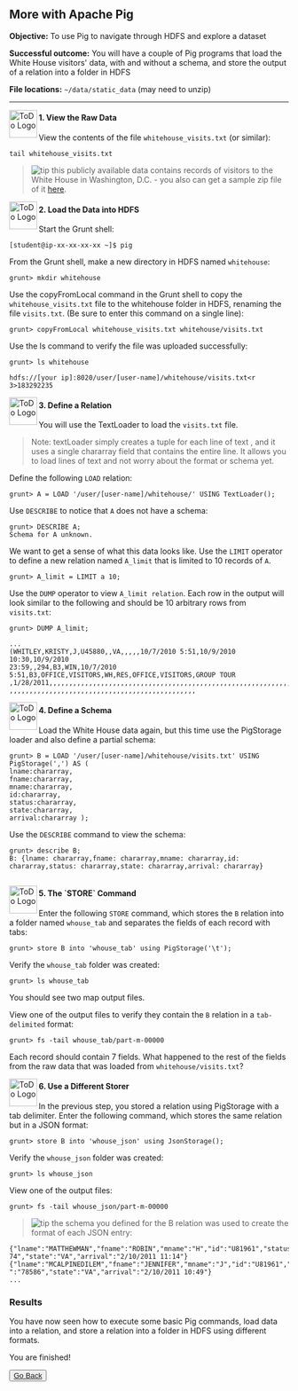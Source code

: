 ## More with Apache Pig

**Objective:** To use Pig to navigate through HDFS and explore a dataset

**Successful outcome:** You will have a couple of Pig programs that load the White House visitors' data, with and without a schema, and store the output of a relation into a folder in HDFS

**File locations:** `~/data/static_data` (may need to unzip)

----

<!--STEP-->

<img src="https://user-images.githubusercontent.com/558905/40613898-7a6c70d6-624e-11e8-9178-7bde851ac7bd.png" align="left" width="50" height="50" title="ToDo Logo"> 
<h4>1. View the Raw Data</h4>

View the contents of the file `whitehouse_visits.txt` (or similar):

```
tail whitehouse_visits.txt
```

> ![tip](https://user-images.githubusercontent.com/558905/40528496-37bfadac-5fbf-11e8-8b5a-8bea2634f284.png) this publicly available data contains records of visitors to the White House in Washington, D.C. - you also can get a sample zip file of it [here](https://obamawhitehouse.archives.gov/sites/default/files/disclosures/whitehouse-waves-2014_03.csv_.zip).


<!--STEP-->

<img src="https://user-images.githubusercontent.com/558905/40613898-7a6c70d6-624e-11e8-9178-7bde851ac7bd.png" align="left" width="50" height="50" title="ToDo Logo"> 
<h4>2. Load the Data into HDFS</h4>

Start the Grunt shell:

```
[student@ip-xx-xx-xx-xx ~]$ pig
```

From the Grunt shell, make a new directory in HDFS named `whitehouse`:

```
grunt> mkdir whitehouse
```

Use the copyFromLocal command in the Grunt shell to copy the `whitehouse_visits.txt` file to the whitehouse folder in HDFS, renaming the file `visits.txt`. (Be sure to enter this command on a single line):

```
grunt> copyFromLocal whitehouse_visits.txt whitehouse/visits.txt
```

Use the ls command to verify the file was uploaded successfully:
```
grunt> ls whitehouse 

hdfs://[your ip]:8020/user/[user-name]/whitehouse/visits.txt<r 3>183292235
```

<!--STEP-->

<img src="https://user-images.githubusercontent.com/558905/40613898-7a6c70d6-624e-11e8-9178-7bde851ac7bd.png" align="left" width="50" height="50" title="ToDo Logo"> 
<h4>3. Define a Relation</h4>

You will use the TextLoader to load the `visits.txt` file.

> Note: textLoader simply creates a tuple for each line of text , and it uses a single chararray field that contains the entire line. It allows you to load lines of text and not worry about the format or schema yet.

Define the following `LOAD` relation:

```
grunt> A = LOAD '/user/[user-name]/whitehouse/' USING TextLoader();
```

Use `DESCRIBE` to notice that `A` does not have a schema:

```
grunt> DESCRIBE A; 
Schema for A unknown.
```

We want to get a sense of what this data looks like. Use the `LIMIT` operator to define a new relation named `A_limit` that is limited to 10 records of `A`.

```
grunt> A_limit = LIMIT a 10;
```

Use the `DUMP` operator to view `A_limit relation`. Each row in the output will look similar to the following and should be 10 arbitrary rows from `visits.txt`:

```
grunt> DUMP A_limit;

...
(WHITLEY,KRISTY,J,U45880,,VA,,,,,10/7/2010 5:51,10/9/2010 10:30,10/9/2010
23:59,,294,B3,WIN,10/7/2010 5:51,B3,OFFICE,VISITORS,WH,RES,OFFICE,VISITORS,GROUP TOUR ,1/28/2011,,,,,,,,,,,,,,,,,,,,,,,,,,,,,,,,,,,,,,,,,,,,,,,,,,,,,,,,,,,,,,,,,,, ,,,,,,,,,,,,,,,,,,,,,,,,,,,,,,,,,,,,,,,,,,,,,,, 
```

<!--STEP-->

<img src="https://user-images.githubusercontent.com/558905/40613898-7a6c70d6-624e-11e8-9178-7bde851ac7bd.png" align="left" width="50" height="50" title="ToDo Logo"> 
<h4>4. Define a Schema</h4>

Load the White House data again, but this time use the PigStorage loader and also define a partial schema:

```
grunt> B = LOAD '/user/[user-name]/whitehouse/visits.txt' USING PigStorage(',') AS ( 
lname:chararray,
fname:chararray,
mname:chararray,
id:chararray, 
status:chararray, 
state:chararray, 
arrival:chararray );
```

Use the `DESCRIBE` command to view the schema:

```
grunt> describe B;
B: {lname: chararray,fname: chararray,mname: chararray,id: chararray,status: chararray,state: chararray,arrival: chararray}
 
```

<!--STEP-->

<img src="https://user-images.githubusercontent.com/558905/40613898-7a6c70d6-624e-11e8-9178-7bde851ac7bd.png" align="left" width="50" height="50" title="ToDo Logo"> 
<h4>5. The `STORE` Command</h4>

Enter the following `STORE` command, which stores the `B` relation into a folder named `whouse_tab` and separates the fields of each record with tabs:

```
grunt> store B into 'whouse_tab' using PigStorage('\t');
```

Verify the `whouse_tab` folder was created:

```
grunt> ls whouse_tab
```

You should see two map output files.

View one of the output files to verify they contain the `B` relation in a `tab-delimited` format:

```
grunt> fs -tail whouse_tab/part-m-00000
```

Each record should contain 7 fields. 
What happened to the rest of the fields from the raw data that was loaded from `whitehouse/visits.txt`?


<!--STEP-->

<img src="https://user-images.githubusercontent.com/558905/40613898-7a6c70d6-624e-11e8-9178-7bde851ac7bd.png" align="left" width="50" height="50" title="ToDo Logo"> 
<h4>6. Use a Different Storer</h4>

In the previous step, you stored a relation using PigStorage with a tab delimiter. Enter the following command, which stores the same relation but in a JSON format:

```
grunt> store B into 'whouse_json' using JsonStorage();
```

Verify the `whouse_json` folder was created:

```
grunt> ls whouse_json
```

View one of the output files:

```
grunt> fs -tail whouse_json/part-m-00000
```

> ![tip](https://user-images.githubusercontent.com/558905/40528496-37bfadac-5fbf-11e8-8b5a-8bea2634f284.png) the schema you defined for the B relation was used to create the format of each JSON entry:

```
{"lname":"MATTHEWMAN","fname":"ROBIN","mname":"H","id":"U81961","status":"735 74","state":"VA","arrival":"2/10/2011 11:14"} 
{"lname":"MCALPINEDILEM","fname":"JENNIFER","mname":"J","id":"U81961","status ":"78586","state":"VA","arrival":"2/10/2011 10:49"}
...
```

### Results

You have now seen how to execute some basic Pig commands, load data into a relation, and store a relation into a folder in HDFS using different formats.

You are finished!

<button type="button"><a href="https://virtuant.github.io/hadoop-overview-spark-hwx/">Go Back</a></button>
<br>
<br>
